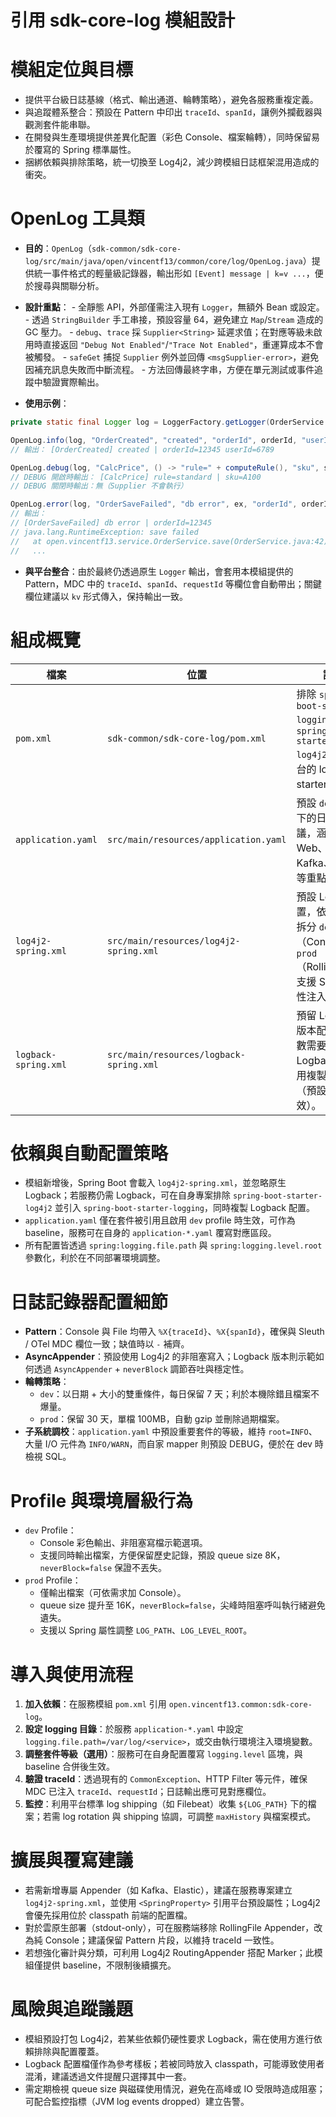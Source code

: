 # 引用 sdk-core-log 模組設計

# 模組定位與目標
- 提供平台級日誌基線（格式、輸出通道、輪轉策略），避免各服務重複定義。
- 與追蹤體系整合：預設在 Pattern 中印出 `traceId`、`spanId`，讓例外攔截器與觀測套件能串聯。
- 在開發與生產環境提供差異化配置（彩色 Console、檔案輪轉），同時保留易於覆寫的 Spring 標準屬性。
- 捆綁依賴與排除策略，統一切換至 Log4j2，減少跨模組日誌框架混用造成的衝突。

# OpenLog 工具類
- **目的**：`OpenLog`（`sdk-common/sdk-core-log/src/main/java/open/vincentf13/common/core/log/OpenLog.java`）提供統一事件格式的輕量級記錄器，輸出形如 `[Event] message | k=v ...`，便於搜尋與關聯分析。
- **設計重點**：
	  - 全靜態 API，外部僅需注入現有 `Logger`，無額外 Bean 或設定。
	  - 透過 `StringBuilder` 手工串接，預設容量 64，避免建立 `Map`/`Stream` 造成的 GC 壓力。
	  - `debug`、`trace` 採 `Supplier<String>` 延遲求值；在對應等級未啟用時直接返回 `"Debug Not Enabled"`/`"Trace Not Enabled"`，重運算成本不會被觸發。
	  - `safeGet` 捕捉 `Supplier` 例外並回傳 `<msgSupplier-error>`，避免因補充訊息失敗而中斷流程。
	  - 方法回傳最終字串，方便在單元測試或事件追蹤中驗證實際輸出。

- **使用示例**：

```java
private static final Logger log = LoggerFactory.getLogger(OrderService.class);

OpenLog.info(log, "OrderCreated", "created", "orderId", orderId, "userId", userId);
// 輸出： [OrderCreated] created | orderId=12345 userId=6789

OpenLog.debug(log, "CalcPrice", () -> "rule=" + computeRule(), "sku", skuCode);
// DEBUG 開啟時輸出： [CalcPrice] rule=standard | sku=A100
// DEBUG 關閉時輸出：無（Supplier 不會執行）

OpenLog.error(log, "OrderSaveFailed", "db error", ex, "orderId", orderId);
// 輸出：
// [OrderSaveFailed] db error | orderId=12345
// java.lang.RuntimeException: save failed
//   at open.vincentf13.service.OrderService.save(OrderService.java:42)
//   ...
```
- **與平台整合**：由於最終仍透過原生 `Logger` 輸出，會套用本模組提供的 Pattern，MDC 中的 `traceId`、`spanId`、`requestId` 等欄位會自動帶出；關鍵欄位建議以 `kv` 形式傳入，保持輸出一致。


# 組成概覽
| 檔案 | 位置 | 說明 |
| --- | --- | --- |
| `pom.xml` | `sdk-common/sdk-core-log/pom.xml` | 排除 `spring-boot-starter-logging`，改用 `spring-boot-starter-log4j2`，作為平台的 logging starter。 |
| `application.yaml` | `src/main/resources/application.yaml` | 預設 `dev` profile 下的日誌等級建議，涵蓋 Web、資料層、Kafka、Redis 等重點套件。 |
| `log4j2-spring.xml` | `src/main/resources/log4j2-spring.xml` | 預設 Log4j2 配置，依 profile 拆分 `dev`（Console）與 `prod`（RollingFile），支援 Spring 屬性注入。 |
| `logback-spring.xml` | `src/main/resources/logback-spring.xml` | 預留 Logback 版本配置，供少數需要沿用 Logback 的應用複製或參考（預設不會生效）。 |

# 依賴與自動配置策略
- 模組新增後，Spring Boot 會載入 `log4j2-spring.xml`，並忽略原生 Logback；若服務仍需 Logback，可在自身專案排除 `spring-boot-starter-log4j2` 並引入 `spring-boot-starter-logging`，同時複製 Logback 配置。
- `application.yaml` 僅在套件被引用且啟用 `dev` profile 時生效，可作為 baseline，服務可在自身的 `application-*.yaml` 覆寫對應區段。
- 所有配置皆透過 `spring:logging.file.path` 與 `spring:logging.level.root` 參數化，利於在不同部署環境調整。

# 日誌記錄器配置細節
- **Pattern**：Console 與 File 均帶入 `%X{traceId}`、`%X{spanId}`，確保與 Sleuth / OTel MDC 欄位一致；缺值時以 `-` 補齊。
- **AsyncAppender**：預設使用 Log4j2 的非阻塞寫入；Logback 版本則示範如何透過 `AsyncAppender` + `neverBlock` 調節吞吐與穩定性。
- **輪轉策略**：
  - `dev`：以日期 + 大小的雙重條件，每日保留 7 天；利於本機除錯且檔案不爆量。
  - `prod`：保留 30 天，單檔 100MB，自動 gzip 並刪除過期檔案。
- **子系統調校**：`application.yaml` 中預設重要套件的等級，維持 `root=INFO`、大量 I/O 元件為 `INFO/WARN`，而自家 mapper 則預設 DEBUG，便於在 dev 時檢視 SQL。

# Profile 與環境層級行為
- `dev` Profile：
  - Console 彩色輸出、非阻塞寫檔示範選項。
  - 支援同時輸出檔案，方便保留歷史記錄，預設 queue size 8K，`neverBlock=false` 保證不丟失。
- `prod` Profile：
  - 僅輸出檔案（可依需求加 Console）。
  - queue size 提升至 16K，`neverBlock=false`，尖峰時阻塞呼叫執行緒避免遺失。
  - 支援以 Spring 屬性調整 `LOG_PATH`、`LOG_LEVEL_ROOT`。

# 導入與使用流程
1. **加入依賴**：在服務模組 `pom.xml` 引用 `open.vincentf13.common:sdk-core-log`。
2. **設定 logging 目錄**：於服務 `application-*.yaml` 中設定 `logging.file.path=/var/log/<service>`，或交由執行環境注入環境變數。
3. **調整套件等級（選用）**：服務可在自身配置覆寫 `logging.level` 區塊，與 baseline 合併後生效。
4. **驗證 traceId**：透過現有的 `CommonException`、HTTP Filter 等元件，確保 MDC 已注入 `traceId`、`requestId`；日誌輸出應可見對應欄位。
5. **監控**：利用平台標準 log shipping（如 Filebeat）收集 `${LOG_PATH}` 下的檔案；若需 log rotation 與 shipping 協調，可調整 `maxHistory` 與檔案模式。

# 擴展與覆寫建議
- 若需新增專屬 Appender（如 Kafka、Elastic），建議在服務專案建立 `log4j2-spring.xml`，並使用 `<SpringProperty>` 引用平台預設屬性；Log4j2 會優先採用位於 classpath 前端的配置檔。
- 對於雲原生部署（stdout-only），可在服務端移除 RollingFile Appender，改為純 Console；建議保留 Pattern 片段，以維持 traceId 一致性。
- 若想強化審計與分類，可利用 Log4j2 RoutingAppender 搭配 Marker；此模組僅提供 baseline，不限制後續擴充。

# 風險與追蹤議題
- 模組預設打包 Log4j2，若某些依賴仍硬性要求 Logback，需在使用方進行依賴排除與配置覆蓋。
- Logback 配置檔僅作為參考樣板；若被同時放入 classpath，可能導致使用者混淆，建議透過文件提醒只選擇其中一套。
- 需定期檢視 queue size 與磁碟使用情況，避免在高峰或 IO 受限時造成阻塞；可配合監控指標（JVM log events dropped）建立告警。
